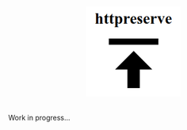 <p align="center">
<a href="https://github.com/exponential-decay/httpreserve">
<img src="https://github.com/exponential-decay/httpreserve/raw/master/src/images/httpreserve-logo.png" title="httpreserve" alt-text="httpreserve"/>
</a>
</p>
<br/>
Work in progress...
